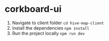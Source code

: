 # corkboard-ui

1. Navigate to client folder `cd hive-map-client`
2. Install the dependencies `npm install`
3. Run the project locally `npm run dev`
